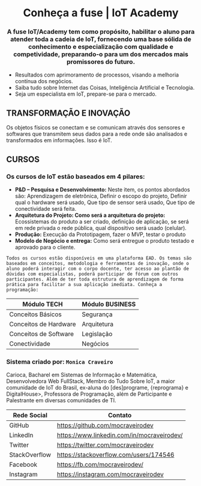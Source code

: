 <h1 align="center">Conheça a fuse | IoT Academy</h1>
<h3 align="center">A fuse IoT/Academy tem como propósito, habilitar o aluno para atender toda a cadeia de IoT, fornecendo uma base sólida de conhecimento e especialização com qualidade e competividade, preparando-o para um dos mercados mais promissores do futuro.</h3>

- Resultados com aprimoramento de processos, visando a melhoria contínua dos negócios.
- Saiba tudo sobre Internet das Coisas, Inteligência Artificial e Tecnologia.
- Seja um especialista em IoT, prepare-se para o mercado.

## TRANSFORMAÇÃO E INOVAÇÃO

Os objetos físicos se conectam e se comunicam através dos sensores e softwares que transmitem seus dados para a rede onde são analisados e transformados em informações. Isso é IoT.

## CURSOS

### Os cursos de IoT estão baseados em 4 pilares:

- **P&D – Pesquisa  e Desenvolvimento:**
Neste item, os pontos abordados são: Aprendizagem de eletrônica,   Definir o escopo do projeto, Definir qual o hardware será usado, Que tipo de sensor será usado, Que tipo de conectividade será feita.
- **Arquitetura do Projeto: Como será a arquitetura do projeto:**
Ecossistemas do produto a ser criado, definição de aplicação, se será em rede privada o rede pública, qual dispositivo será usado (celular).
- **Produção:**
Execução da Prototipagem, fazer o MVP, testar o produto
- **Modelo de Negócio e entrega:**
Como será entregue o produto testado e aprovado para  o cliente.

`Todos os cursos estão disponíveis em uma plataforma EAD.
Os temas são baseados em conceitos, metodologia e ferramentas de inovação, onde o aluno poderá interagir com o corpo docente, ter acesso ao plantão de dúvidas com especialistas, poderá participar de fórum com outros participantes.
Além de ter toda estrutura de aprendizagem de forma prática para facilitar a sua aplicação imediata.
Conheça a programação:`

| Módulo TECH | Módulo BUSINESS |
| ------ | ------ |
| Conceitos Básicos | Segurança |
| Conceitos de Hardware | Arquitetura |
| Conceitos de Software | Legislação |
| Conectividade | Negócios |

### Sistema criado por: `Monica Craveiro`

Carioca, Bacharel em Sistemas de Informação e Matemática, Desenvolvedora Web FullStack, Membro do Tudo Sobre IoT, a maior comunidade de IoT do Brasil, ex-aluna do [des]programe, {reprograma} e DigitalHouse>, Professora de Programação, além de Participante e Palestrante em diversas comunidades de TI.

| Rede Social | Contato |
| ------ | ------ |
| GitHub | https://github.com/mocraveirodev |
| LinkedIn | https://www.linkedin.com/in/mocraveirodev/ |
| Twitter | https://twitter.com/mocraveirodev |
| StackOverflow | https://stackoverflow.com/users/174546 |
| Facebook | https://fb.com/mocraveirodev/ |
| Instagram | https://instagram.com/mocraveirodev |